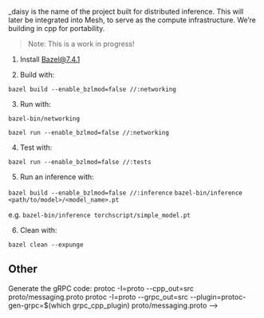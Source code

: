 _daisy is the name of the project built for distributed inference. This will later be integrated into Mesh, to serve as the compute infrastructure. We’re building in cpp for portability.

> Note: This is a work in progress!

1. Install Bazel@7.4.1

2. Build with:

`bazel build --enable_bzlmod=false //:networking`

3. Run with:

`bazel-bin/networking`

`bazel run --enable_bzlmod=false //:networking`

4. Test with:

`bazel run --enable_bzlmod=false //:tests`

5. Run an inference with:

`bazel build --enable_bzlmod=false //:inference`
`bazel-bin/inference <path/to/model>/<model_name>.pt`

e.g. `bazel-bin/inference torchscript/simple_model.pt`

6. Clean with:

`bazel clean --expunge `


## Other

Generate the gRPC code:
protoc -I=proto --cpp_out=src proto/messaging.proto
protoc -I=proto --grpc_out=src --plugin=protoc-gen-grpc=$(which grpc_cpp_plugin) proto/messaging.proto -->
